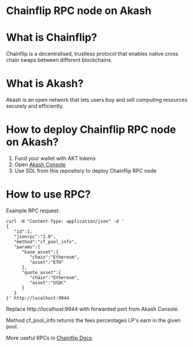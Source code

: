 # Chainflip RPC node on Akash

# What is Chainflip?
Chainflip is a decentralised, trustless protocol that enables native cross chain swaps between different blockchains.

# What is Akash?
Akash is an open network that lets users buy and sell computing resources securely and efficiently. 

# How to deploy Chainflip RPC node on Akash?
1. Fund your wallet with AKT tokens
2. Open [Akash Console](https://console.akash.network/)
3. Use SDL from this repository to deploy Chainflip RPC node

# How to use RPC?
Example RPC request:
```
curl -H "Content-Type: application/json" -d '
{
   "id":1,
   "jsonrpc":"2.0",
   "method":"cf_pool_info",
   "params":{
      "base_asset":{
         "chain":"Ethereum",
         "asset":"ETH"
      },
      "quote_asset":{
         "chain":"Ethereum",
         "asset":"USDC"
      }
   }
}' http://localhost:9944
```

Replace http://localhost:9944 with forwarded port from Akash Console.

Method cf_pool_info returns the fees percentages LP's earn in the given pool.

More useful RPCs in [Chainflip Docs](https://docs.chainflip.io/lp/integrations/lp-rpcs).
